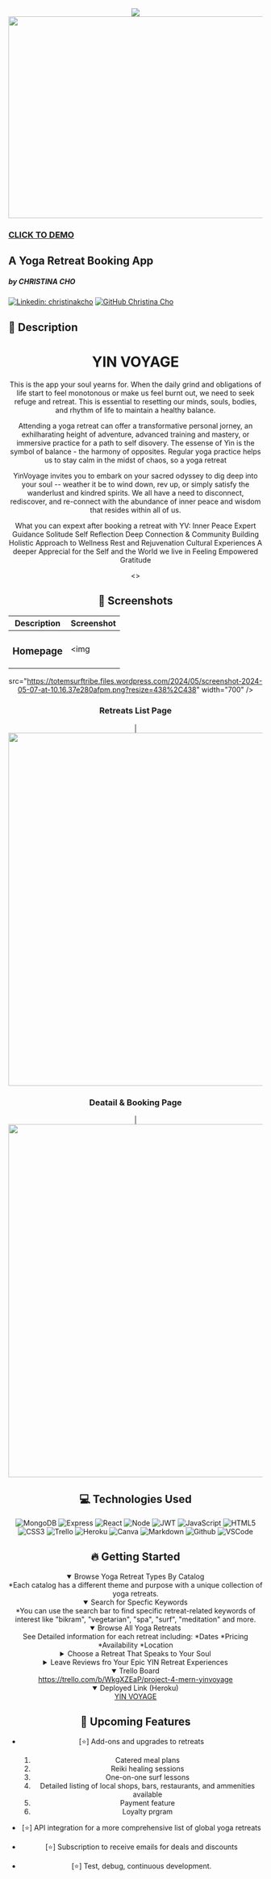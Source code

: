 <div id="logo" align="center">
   <img src="https://i0.wp.com/totemsurftribe.files.wordpress.com/2024/05/screenshot-2024-05-07-at-8.05.35e280afpm.png?ssl=1">
</div>

<div id="header" align="center">
  <img src="https://images.unsplash.com/photo-1544367567-0f2fcb009e0b?w=1200&auto=format&fit=crop&q=60&ixlib=rb-4.0.3&ixid=M3wxMjA3fDB8MHxjb2xsZWN0aW9uLXBhZ2V8NXwyNDQzMzE4M3x8ZW58MHx8fHx8" width="800" height="400">
</div>

### [CLICK TO DEMO](https://yin-voyage-388cec4a1d07.herokuapp.com/)

## A Yoga Retreat Booking App 
##### by CHRISTINA CHO

[![Linkedin: christinakcho](https://img.shields.io/badge/-Christina%20Cho-blue?style=flat-square&logo=Linkedin&logoColor=white&link=https://www.linkedin.com/in/christinakcho/)](https://www.linkedin.com/in/christinakcho/)
[![GitHub Christina Cho](https://img.shields.io/github/followers/chochristinak?label=follow&style=social)](https://github.com/chochristinak)



 ## :pencil: Description
  <div id="description" align="center">


<h1>YIN VOYAGE</h1>
This is the app your soul yearns for. When the daily grind and obligations of life start to feel monotonous or make us feel burnt out, we need to seek refuge and retreat. This is essential to resetting our minds, souls, bodies, and rhythm of life to maintain a healthy balance.

Attending a yoga retreat can offer a transformative personal jorney, an exhilharating height of adventure, advanced training and mastery, or immersive practice for a path to self disovery. The essense of Yin is the symbol of balance - the harmony of opposites. Regular yoga practice helps us to stay calm in the midst of chaos, so a yoga retreat

YinVoyage invites you to embark on your sacred odyssey to dig deep into your soul -- weather it be to wind down, rev up, or simply satisfy the wanderlust and kindred spirits. We all have a need to disconnect, rediscover, and re-connect with the abundance of inner peace and wisdom that resides within all of us.

What you can expext after booking a retreat with YV:
Inner Peace
Expert Guidance
Solitude
Self Reflection
Deep Connection & Community Building
Holistic Approach to Wellness
Rest and Rejuvenation
Cultural Experiences
A deeper Apprecial for the Self and the World we live in
Feeling Empowered
Gratitude

<>
  ## :camera_flash: Screenshots 

   |   Description | Screenshot | 
   |:-------------:| -----------|
  <h3 align="center">Homepage</h3> | <img
  src="https://totemsurftribe.files.wordpress.com/2024/05/screenshot-2024-05-07-at-10.16.37e280afpm.png?resize=438%2C438"
  width="700"
  /> 
  <h3 align="center">Retreats List Page</h3> | <img
  src="https://totemsurftribe.files.wordpress.com/2024/05/screenshot-2024-05-07-at-10.17.00e280afpm.png?resize=438%2C438"
  width="700"
  /> 
  <h3 align="center">Deatail & Booking Page</h3> | <img
  src="https://i0.wp.com/totemsurftribe.files.wordpress.com/2024/05/screenshot-2024-05-08-at-5.54.16e280afam.png?ssl=1"
  width="700"
  /> 



## :computer: Technologies Used

![MongoDB](https://img.shields.io/badge/-MongoDB-05122A?style=flat&logo=mongodb)
![Express](https://img.shields.io/badge/-Express-05122A?style=flat&logo=express)
![React](https://img.shields.io/badge/-React-05122A?style=flat&logo=react)
![Node](https://img.shields.io/badge/-Node.js-05122A?style=flat&logo=node.js)
![JWT](https://img.shields.io/badge/-JSON_Web_Tokens-05122A?style=flat&logo=jsonwebtokens)
![JavaScript](https://img.shields.io/badge/-JavaScript-05122A?style=flat&logo=javascript)
![HTML5](https://img.shields.io/badge/-HTML5-05122A?style=flat&logo=html5)
![CSS3](https://img.shields.io/badge/-CSS-05122A?style=flat&logo=css3)
![Trello](https://img.shields.io/badge/-Trello-05122A?style=flat&logo=trello)
![Heroku](https://img.shields.io/badge/-Heroku-05122A?style=flat&logo=heroku)
![Canva](https://img.shields.io/badge/-Canva-05122A?style=flat&logo=canva)
![Markdown](https://img.shields.io/badge/-Markdown-05122A?style=flat&logo=markdown)
![Github](https://img.shields.io/badge/-GitHub-05122A?style=flat&logo=github)
![VSCode](https://img.shields.io/badge/-VS_Code-05122A?style=flat&logo=visualstudio)

## :fire: Getting Started

<details open>
  <summary> Browse Yoga Retreat Types By Catalog </summary>
    *Each catalog has a different theme and purpose with a unique collection of yoga retreats.
</details>

<details open>
  <summary> Search for Specfic Keywords </summary>
    *You can use the search bar to find specific retreat-related keywords of interest like "bikram", "vegetarian", "spa", "surf", "meditation" and more.
</details>

<details open>
  <summary> Browse All Yoga Retreats </summary>
   See Detailed information for each retreat including:
    *Dates
    *Pricing
    *Availability
    *Location
</details>

<details>
  <summary> Choose a Retreat That Speaks to Your Soul</summary>
   Reserve your spot and get a booking confirmation number.
</details>

<details>
  <summary> Leave Reviews fro Your Epic YIN Retreat Experiences</summary>
   Say great things, bad things, all things. Be honest. 
</details>

<details open>
  <summary> Trello Board </summary>
  <a href="https://trello.com/b/WkgXZEaP/project-4-mern-yinvoyage"
    > https://trello.com/b/WkgXZEaP/project-4-mern-yinvoyage </a
  >
</details>

<details open>
  <summary> Deployed Link (Heroku) </summary>
  <a href="https://yin-voyage-388cec4a1d07.herokuapp.com/"
    > YIN VOYAGE </a
  >
</details>

## :satellite: Upcoming Features

- [:star:] Add-ons and upgrades to retreats

  1. Catered meal plans
  2. Reiki healing sessions
  3. One-on-one surf lessons
  4. Detailed listing of local shops, bars, restaurants, and ammenities available
  5. Payment feature
  6. Loyalty prgram

- [:star:] API integration for a more comprehensive list of global yoga retreats
- [:star:] Subscription to receive emails for deals and discounts
- [:star:] Test, debug, continuous development.
